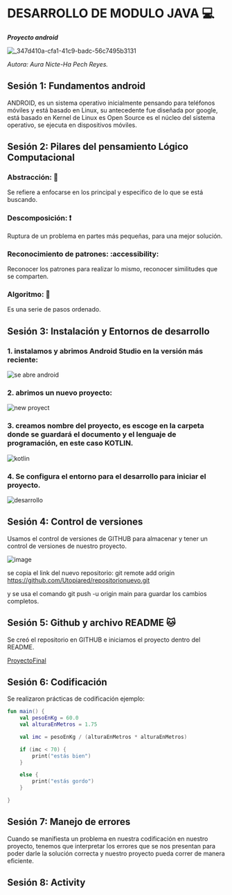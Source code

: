 # DESARROLLO DE MODULO JAVA 💻
_**Proyecto android**_

![_347d410a-cfa1-41c9-badc-56c7495b3131](https://github.com/Utopiared/ProyectoFinal/assets/156848411/865c3e02-aab4-4e3f-aa22-1bccd558a3cc)


*Autora: Aura Nicte-Ha Pech Reyes.*

## Sesión 1: Fundamentos android

ANDROID, es un sistema operativo inicialmente pensando para teléfonos móviles y está basado en Linux, su antecedente fue diseñada por google, está basado en Kernel de Linux es Open Source es el núcleo del sistema operativo, se ejecuta en dispositivos móviles.


## Sesión 2: Pilares del pensamiento Lógico Computacional

### Abstracción: 🧠
Se refiere a enfocarse en los principal y especifico de lo que se está buscando.
### Descomposición: ❗
Ruptura de un problema en partes más pequeñas, para una mejor solución.

### Reconocimiento de patrones: :accessibility:
Reconocer los patrones para realizar lo mismo, reconocer similitudes que se comparten.

### Algoritmo: 🔄
Es una serie de pasos ordenado.


## Sesión 3: Instalación y Entornos de desarrollo


### 1. instalamos y abrimos Android Studio en la versión más reciente:

![se abre android](https://github.com/Utopiared/ProyectoFinal/assets/156848411/4cbe3f43-8df3-4c75-b61d-45904360a548)

### 2. abrimos un nuevo proyecto:

![new proyect](https://github.com/Utopiared/ProyectoFinal/assets/156848411/c8b80453-ad97-48cb-bf40-d48795c8e2e7)

### 3. creamos nombre del proyecto, es escoge en la carpeta donde se guardará el documento y el lenguaje de programación, en este caso KOTLIN.

![kotlin](https://github.com/Utopiared/ProyectoFinal/assets/156848411/aff20c37-80d9-4f2d-bdb0-e54d8182b798)

### 4. Se configura el entorno para el desarrollo para iniciar el proyecto.

![desarrollo](https://github.com/Utopiared/ProyectoFinal/assets/156848411/e335757c-cc92-443e-8698-dadf9d03997e)

## Sesión 4: Control de versiones
Usamos el control de versiones de GITHUB para almacenar y tener un control de versiones de nuestro proyecto.

![image](https://github.com/Utopiared/ProyectoFinal/assets/156848411/fee661c7-b869-46f8-8dde-e36f92f92e3f)

se copia el link del nuevo repositorio: git remote add origin https://github.com/Utopiared/repositorionuevo.git

 y se usa el comando git push -u origin main para guardar los cambios completos.

## Sesión 5: Github y archivo README 🐱

Se creó el repositorio en GITHUB e iniciamos el proyecto dentro del README.

[ProyectoFinal](/ProyectoFinal/tree/gh-pages/app)


## Sesión 6: Codificación

Se realizaron prácticas de codificación ejemplo:

```kotlin
fun main() {
    val pesoEnKg = 60.0
    val alturaEnMetros = 1.75

    val imc = pesoEnKg / (alturaEnMetros * alturaEnMetros)

    if (imc < 70) {
        print("estás bien")
    }

    else {
        print("estás gordo")
    }

}
```

## Sesión 7: Manejo de errores

Cuando se manifiesta un problema en nuestra codificación en nuestro proyecto, tenemos que interpretar los errores que se nos presentan para poder darle la solución correcta y nuestro proyecto pueda correr de manera eficiente.



## Sesión 8: Activity


